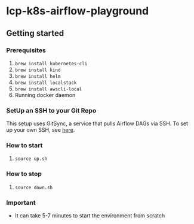# lcp-k8s-airflow-playground

## Getting started

### Prerequisites 

1. `brew install kubernetes-cli`
2. `brew install kind`
3. `brew install helm`
4. `brew install localstack`
5. `brew install awscli-local`
6. Running docker daemon 

### SetUp an SSH to your Git Repo

This setup uses GitSync, a service that pulls Airflow DAGs via SSH.
To set up your own SSH, see [here](./setup-ssh.md).

### How to start

1. `source up.sh`

### How to stop

1. `source down.sh`

### **Important**

- It can take 5-7 minutes to start the environment from scratch

